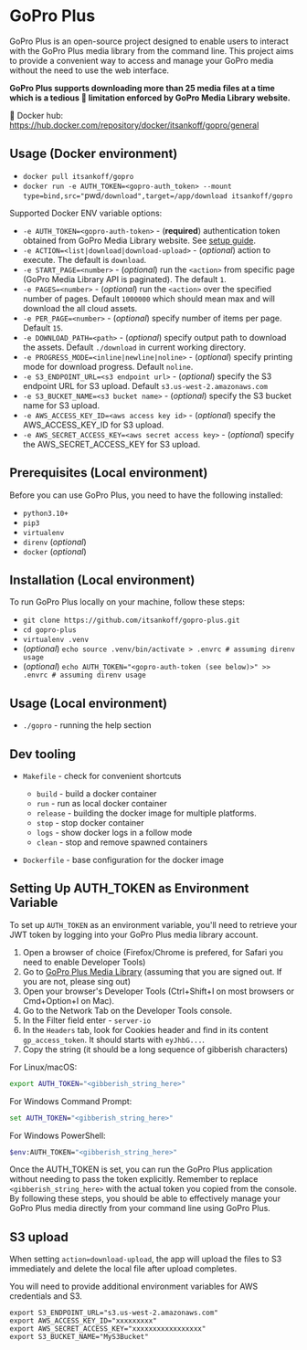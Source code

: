 # GoPro Plus

GoPro Plus is an open-source project designed to enable users to interact with
the GoPro Plus media library from the command line. This project aims to provide
a convenient way to access and manage your GoPro media without the need
to use the web interface.

**GoPro Plus supports downloading more than 25 media files at a time which is a
tedious 🤦 limitation enforced by GoPro Media Library website.**

 🐳 Docker hub: https://hub.docker.com/repository/docker/itsankoff/gopro/general

## Usage (Docker environment)
* `docker pull itsankoff/gopro`
* `docker run -e AUTH_TOKEN=<gopro-auth_token> --mount type=bind,src="`pwd`/download",target=/app/download itsankoff/gopro`

Supported Docker ENV variable options:
* `-e AUTH_TOKEN=<gopro-auth-token>` - (**required**) authentication token
        obtained from GoPro Media Library website. See [setup guide](#setting-up-auth_token-as-environment-variable).
* `-e ACTION=<list|download|download-upload>` - (*optional*) action to execute. The default is `download`.
* `-e START_PAGE=<number>` - (*optional*) run the `<action>` from specific page
        (GoPro Media Library API is paginated). The default `1`.
* `-e PAGES=<number>` - (*optional*) run the `<action>` over the specified number of pages.
        Default `1000000` which should mean max and will download the all cloud assets.
* `-e PER_PAGE=<number>` - (*optional*) specify number of items per page. Default `15`.
* `-e DOWNLOAD_PATH=<path>` - (*optional*) specify output path to download the assets.
        Default `./download` in current working directory.
* `-e PROGRESS_MODE=<inline|newline|noline>` - (*optional*) specify printing mode
        for download progress. Default `noline`.
* `-e S3_ENDPOINT_URL=<s3 endpoint url>` - (*optional*) specify the S3 endpoint URL for S3 upload.
        Default `s3.us-west-2.amazonaws.com`
* `-e S3_BUCKET_NAME=<s3 bucket name>` - (*optional*) specify the S3 bucket name for S3 upload.
* `-e AWS_ACCESS_KEY_ID=<aws access key id>` - (*optional*) specify the AWS_ACCESS_KEY_ID for S3 upload.
* `-e AWS_SECRET_ACCESS_KEY=<aws secret access key>` - (*optional*) specify the AWS_SECRET_ACCESS_KEY for S3 upload.

## Prerequisites (Local environment)

Before you can use GoPro Plus, you need to have the following installed:

* `python3.10+`
* `pip3`
* `virtualenv`
* `direnv` (*optional*)
* `docker` (*optional*)


## Installation (Local environment)

To run GoPro Plus locally on your machine, follow these steps:

* `git clone https://github.com/itsankoff/gopro-plus.git`
* `cd gopro-plus`
* `virtualenv .venv`
* (*optional*) `echo source .venv/bin/activate > .envrc # assuming direnv usage`
* (*optional*) `echo AUTH_TOKEN="<gopro-auth-token (see below)>" >> .envrc # assuming direnv usage`


## Usage (Local environment)
* `./gopro` - running the help section

## Dev tooling
* `Makefile` - check for convenient shortcuts
    * `build` - build a docker container
    * `run` - run as local docker container
    * `release` - building the docker image for multiple platforms.
    * `stop` - stop docker container
    * `logs` - show docker logs in a follow mode
    * `clean` - stop and remove spawned containers

* `Dockerfile` - base configuration for the docker image

## Setting Up AUTH_TOKEN as Environment Variable

To set up `AUTH_TOKEN` as an environment variable, you'll need to retrieve
your JWT token by logging into your GoPro Plus media library account.

1. Open a browser of choice (Firefox/Chrome is prefered, for Safari you need to enable Developer Tools)
2. Go to [GoPro Plus Media Library](https://plus.gopro.com/media-library/)  (assuming that you are signed out. If you are not, please sing out)
3. Open your browser's Developer Tools (Ctrl+Shift+I on most browsers or Cmd+Option+I on Mac).
4. Go to the Network Tab on the Developer Tools console.
5. In the Filter field enter - `server-io`
6. In the `Headers` tab, look for Cookies header and find in its content `gp_access_token`.
    It should starts with `eyJhbG...`.
7. Copy the string (it should be a long sequence of gibberish characters)

For Linux/macOS:
```sh
export AUTH_TOKEN="<gibberish_string_here>"
```

For Windows Command Prompt:
```cmd
set AUTH_TOKEN="<gibberish_string_here>"
```

For Windows PowerShell:
```sh
$env:AUTH_TOKEN="<gibberish_string_here>"
```

Once the AUTH_TOKEN is set, you can run the GoPro Plus application without needing to pass the token explicitly.
Remember to replace `<gibberish_string_here>` with the actual token you copied from the console.
By following these steps, you should be able to effectively manage your GoPro Plus media directly from your command line using GoPro Plus.

## S3 upload
When setting `action=download-upload`, the app will upload the files to S3 immediately and delete the local file after upload completes.  

You will need to provide additional environment variables for AWS credentials and S3.  

```
export S3_ENDPOINT_URL="s3.us-west-2.amazonaws.com"
export AWS_ACCESS_KEY_ID="xxxxxxxxx"
export AWS_SECRET_ACCESS_KEY="xxxxxxxxxxxxxxxxx"
export S3_BUCKET_NAME="MyS3Bucket"
```